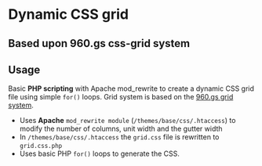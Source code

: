 # Dynamic CSS grid

## Based upon 960.gs css-grid system

## Usage

Basic **PHP scripting** with Apache mod_rewrite to create a dynamic CSS grid file using simple `for()` loops. Grid system is based on the [960.gs grid system](http://960.gs/).

* Uses **Apache** `mod_rewrite module` (`/themes/base/css/.htaccess`) to modify the number of columns, unit width and the gutter width
* In `/themes/base/css/.htaccess` the `grid.css` file is rewritten to `grid.css.php`
* Uses basic PHP `for()` loops to generate the CSS.
